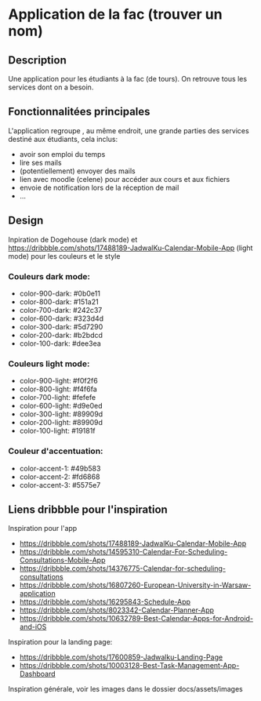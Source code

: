 # Application de la fac (trouver un nom)

## Description

Une application pour les étudiants à la fac (de tours). On retrouve tous les services dont on a besoin.

## Fonctionnalitées principales

L'application regroupe , au même endroit, une grande parties des services destiné aux étudiants, cela inclus:
+ avoir son emploi du temps
+ lire ses mails
+ (potentiellement) envoyer des mails
+ lien avec moodle (celene) pour accéder aux cours et aux fichiers
+ envoie de notification lors de la réception de mail
+ ...

## Design

Inpiration de Dogehouse (dark mode) et https://dribbble.com/shots/17488189-JadwalKu-Calendar-Mobile-App (light mode) pour les couleurs et le style

### Couleurs dark mode:
+ color-900-dark: #0b0e11
+ color-800-dark: #151a21
+ color-700-dark: #242c37
+ color-600-dark: #323d4d
+ color-300-dark: #5d7290
+ color-200-dark: #b2bdcd
+ color-100-dark: #dee3ea

### Couleurs light mode:
+ color-900-light: #f0f2f6
+ color-800-light: #f4f6fa
+ color-700-light: #fefefe
+ color-600-light: #d9e0ed
+ color-300-light: #89909d
+ color-200-light: #89909d
+ color-100-light: #19181f

### Couleur d'accentuation:
+ color-accent-1: #49b583
+ color-accent-2: #fd6868
+ color-accent-3: #5575e7

## Liens dribbble pour l'inspiration

Inspiration pour l'app
+ https://dribbble.com/shots/17488189-JadwalKu-Calendar-Mobile-App
+ https://dribbble.com/shots/14595310-Calendar-For-Scheduling-Consultations-Mobile-App
+ https://dribbble.com/shots/14376775-Calendar-for-scheduling-consultations
+ https://dribbble.com/shots/16807260-European-University-in-Warsaw-application
+ https://dribbble.com/shots/16295843-Schedule-App
+ https://dribbble.com/shots/8023342-Calendar-Planner-App
+ https://dribbble.com/shots/10632789-Best-Calendar-Apps-for-Android-and-iOS

Inspiration pour la landing page:
+ https://dribbble.com/shots/17600859-Jadwalku-Landing-Page
+ https://dribbble.com/shots/10003128-Best-Task-Management-App-Dashboard

Inspiration générale, voir les images dans le dossier docs/assets/images
